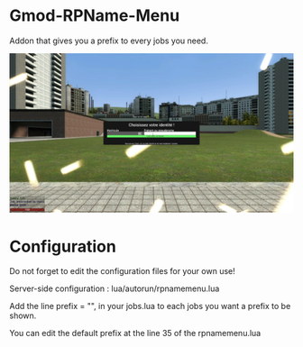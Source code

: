 # Gmod-RPName-Menu
Addon that gives you a prefix to every jobs you need.

![Screenshot](https://raw.githubusercontent.com/AlteredFancy/Gmod-RPName-Menu/main/screenshot.png)

# Configuration
Do not forget to edit the configuration files for your own use!

Server-side configuration : lua/autorun/rpnamemenu.lua

Add the line prefix = "", in your jobs.lua to each jobs you want a prefix to be shown.

You can edit the default prefix at the line 35 of the rpnamemenu.lua
